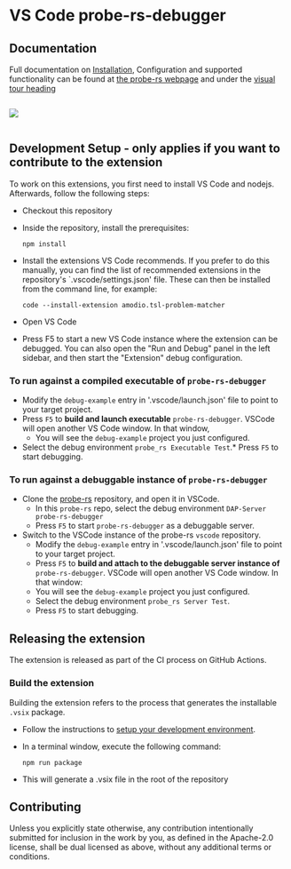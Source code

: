 # VS Code probe-rs-debugger

## Documentation

Full documentation on [Installation](https://probe.rs/docs/tools/vscode/#installation), Configuration and supported functionality
can be found at [the probe-rs webpage](https://probe.rs/docs/tools/vscode/) and
under the [visual tour
heading](https://probe.rs/docs/tools/vscode/#a-visual-guide-of-implemented-features)

<img style="margin-top: 1em; margin-bottom: 1em; max-width:100%; max-height:100%; width: auto; height: auto;" src="https://probe.rs/img/vscode/probe-rs-debugger.gif" />

## Development Setup - only applies if you want to contribute to the extension

To work on this extensions, you first need to install VS Code and nodejs.
Afterwards, follow the following steps:

* Checkout this repository
* Inside the repository, install the prerequisites:

      npm install

* Install the extensions VS Code recommends. If you prefer to do this manually,
  you can find the list of recommended extensions in the repository's
  `.vscode/settings.json' file. These can then be installed from the command
  line, for example:

      code --install-extension amodio.tsl-problem-matcher

* Open VS Code
* Press F5 to start a new VS Code instance where the extension can be debugged.
  You can also open the "Run and Debug" panel in the left sidebar, and then
  start the "Extension" debug configuration.

### To run against a compiled executable of `probe-rs-debugger`

* Modify the `debug-example` entry in '.vscode/launch.json' file to point to
  your target project.
* Press `F5` to __build and launch executable__ `probe-rs-debugger`. VSCode will
  open another VS Code window. In that window,
  * You will see the `debug-example` project you just configured.
* Select the debug environment `probe_rs Executable Test`.* Press `F5` to start
  debugging.

### To run against a debuggable instance of `probe-rs-debugger`

* Clone the [probe-rs](https://github.com/probe-rs/probe-rs.git) repository, and
  open it in VSCode.
  * In this `probe-rs` repo, select the debug environment `DAP-Server
    probe-rs-debugger`
  * Press `F5` to start `probe-rs-debugger` as a debuggable server.
* Switch to the VSCode instance of the probe-rs `vscode` repository.
  * Modify the `debug-example` entry in '.vscode/launch.json' file to point to
    your target project.
  * Press `F5` to __build and attach to the debuggable server instance of__
    `probe-rs-debugger`. VSCode will open another VS Code window. In that
    window:
  * You will see the `debug-example` project you just configured.
  * Select the debug environment `probe_rs Server Test`.
  * Press `F5` to start debugging.

## Releasing the extension

The extension is released as part of the CI process on GitHub Actions.

### Build the extension

Building the extension refers to the process that generates the installable
`.vsix` package.

* Follow the instructions to [setup your development
  environment](#development-setup).
* In a terminal window, execute the following command:

      npm run package

* This will generate a .vsix file in the root of the repository

## Contributing

Unless you explicitly state otherwise, any contribution intentionally submitted
for inclusion in the work by you, as defined in the Apache-2.0 license, shall
be dual licensed as above, without any additional terms or conditions.

